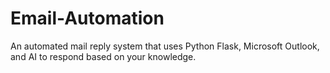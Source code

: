 # Email-Automation
An automated mail reply system that uses Python Flask, Microsoft Outlook, and AI to respond based on your knowledge.
